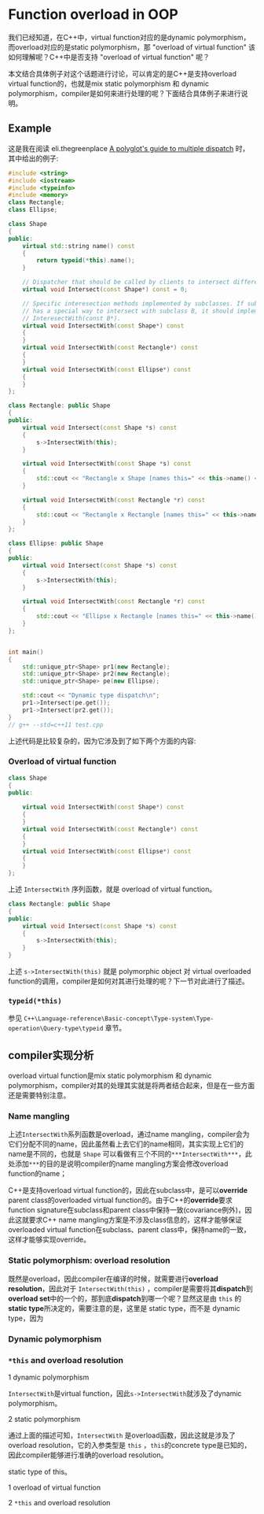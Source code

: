 # Function overload in OOP

我们已经知道，在C++中，virtual function对应的是dynamic polymorphism，而overload对应的是static polymorphism，那 "overload of virtual function" 该如何理解呢？C++中是否支持 "overload of virtual function" 呢？

本文结合具体例子对这个话题进行讨论，可以肯定的是C++是支持overload virtual function的，也就是mix static polymorphism 和 dynamic polymorphism，compiler是如何来进行处理的呢？下面结合具体例子来进行说明。

## Example

这是我在阅读 eli.thegreenplace [A polyglot's guide to multiple dispatch](https://eli.thegreenplace.net/2016/a-polyglots-guide-to-multiple-dispatch/) 时，其中给出的例子: 

```C++
#include <string>
#include <iostream>
#include <typeinfo>
#include <memory>
class Rectangle;
class Ellipse;

class Shape
{
public:
	virtual std::string name() const
	{
		return typeid(*this).name();
	}

	// Dispatcher that should be called by clients to intersect different shapes.
	virtual void Intersect(const Shape*) const = 0;

	// Specific interesection methods implemented by subclasses. If subclass A
	// has a special way to intersect with subclass B, it should implement
	// InteresectWith(const B*).
	virtual void IntersectWith(const Shape*) const
	{
	}
	virtual void IntersectWith(const Rectangle*) const
	{
	}
	virtual void IntersectWith(const Ellipse*) const
	{
	}
};

class Rectangle: public Shape
{
public:
	virtual void Intersect(const Shape *s) const
	{
		s->IntersectWith(this);
	}

	virtual void IntersectWith(const Shape *s) const
	{
		std::cout << "Rectangle x Shape [names this=" << this->name() << ", s=" << s->name() << "]\n";
	}

	virtual void IntersectWith(const Rectangle *r) const
	{
		std::cout << "Rectangle x Rectangle [names this=" << this->name() << ", r=" << r->name() << "]\n";
	}
};

class Ellipse: public Shape
{
public:
	virtual void Intersect(const Shape *s) const
	{
		s->IntersectWith(this);
	}

	virtual void IntersectWith(const Rectangle *r) const
	{
		std::cout << "Ellipse x Rectangle [names this=" << this->name() << ", r=" << r->name() << "]\n";
	}
};


int main()
{
	std::unique_ptr<Shape> pr1(new Rectangle);
	std::unique_ptr<Shape> pr2(new Rectangle);
	std::unique_ptr<Shape> pe(new Ellipse);

	std::cout << "Dynamic type dispatch\n";
	pr1->Intersect(pe.get());
	pr1->Intersect(pr2.get());
}
// g++ --std=c++11 test.cpp

```

上述代码是比较复杂的，因为它涉及到了如下两个方面的内容:



### Overload of virtual function

```C++
class Shape
{
public:
	
	virtual void IntersectWith(const Shape*) const
	{
	}
	virtual void IntersectWith(const Rectangle*) const
	{
	}
	virtual void IntersectWith(const Ellipse*) const
	{
	}
};
```

上述 `IntersectWith` 序列函数，就是 overload of virtual function。



```C++
class Rectangle: public Shape
{
public:
	virtual void Intersect(const Shape *s) const
	{
		s->IntersectWith(this);
	}
}
```

上述 `s->IntersectWith(this)` 就是 polymorphic object 对 virtual overloaded function的调用，compiler是如何对其进行处理的呢？下一节对此进行了描述。



### `typeid(*this)`

参见 `C++\Language-reference\Basic-concept\Type-system\Type-operation\Query-type\typeid` 章节。

## compiler实现分析

overload virtual function是mix static polymorphism 和 dynamic polymorphism，compiler对其的处理其实就是将两者结合起来，但是在一些方面还是需要特别注意。

### Name mangling

上述`IntersectWith`系列函数是overload，通过name mangling，compiler会为它们分配不同的name，因此虽然看上去它们的name相同，其实实现上它们的name是不同的，也就是 `Shape` 可以看做有三个不同的`***IntersectWith***`，此处添加`***`的目的是说明compiler的name mangling方案会修改overload function的name；

C++是支持overload virtual function的，因此在subclass中，是可以**override** parent class的overloaded virtual function的。由于C++的**override**要求function signature在subclass和parent class中保持一致(covariance例外)，因此这就要求C++ name mangling方案是不涉及class信息的，这样才能够保证overloaded virtual function在subclass、parent class中，保持name的一致，这样才能够实现override。

### Static polymorphism: overload resolution

既然是overload，因此compiler在编译的时候，就需要进行**overload resolution**，因此对于 `IntersectWith(this)` ，compiler是需要将其**dispatch**到**overload set**中的一个的，那到底**dispatch**到哪一个呢？显然这是由 `this` 的**static type**所决定的，需要注意的是，这里是 static type，而不是 dynamic type，因为



### Dynamic polymorphism



### `*this` and overload resolution







1 dynamic polymorphism

`IntersectWith`是virtual function，因此`s->IntersectWith`就涉及了dynamic polymorphism。

2 static polymorphism

通过上面的描述可知，`IntersectWith` 是overload函数，因此这就是涉及了overload resolution，它的入参类型是 `this` ，`this`的concrete type是已知的，因此compiler能够进行准确的overload resolution。



static type of this。



1 overload of virtual function

2 `*this` and overload resolution






